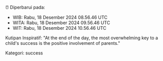 ⏰ Diperbarui pada:
- WIB: Rabu, 18 Desember 2024 08.56.46 UTC
- WITA: Rabu, 18 Desember 2024 09.56.46 UTC
- WIT: Rabu, 18 Desember 2024 10.56.46 UTC

Kutipan Inspiratif:
"At the end of the day, the most overwhelming key to a child's success is the positive involvement of parents."


Kategori: success

